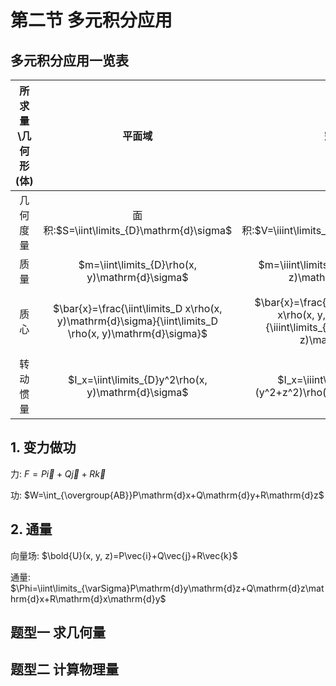 # 第二节 多元积分应用

## 多元积分应用一览表

| 所求量\几何形(体) |                                                 平面域                                                 |                                                       空间体                                                       |                                       曲线段                                      |                                                     曲面片                                                     |
|:-----------------:|:------------------------------------------------------------------------------------------------------:|:------------------------------------------------------------------------------------------------------------------:|:---------------------------------------------------------------------------------:|:--------------------------------------------------------------------------------------------------------------:|
|      几何度量     |                                面积:$S=\iint\limits_{D}\mathrm{d}\sigma$                               |                                     体积:$V=\iiint\limits_{\Omega}\mathrm{d}v$                                     |                             弧长:$L=\int_C\mathrm{d}s$                            |                                    面积:$S=\iint\limits_{\Sigma}\mathrm{d}S$                                   |
|        质量       |                             $m=\iint\limits_{D}\rho(x, y)\mathrm{d}\sigma$                             |                               $m=\iiint\limits_{\Omega}\rho(x, y, z)\mathrm{d}\sigma$                              |                          $m=\int_C f(x, y, z)\mathrm{d}s$                         |                                $m=\iint\limits_{\Sigma}\rho(x, y, z)\mathrm{d}S$                               |
|        质心       | $\bar{x}=\frac{\iint\limits_D x\rho(x, y)\mathrm{d}\sigma}{\iint\limits_D \rho(x, y)\mathrm{d}\sigma}$ | $\bar{x}=\frac{\iiint\limits_{\Omega} x\rho(x, y, z)\mathrm{d}v}{\iiint\limits_{\Omega} \rho(x, y, z)\mathrm{d}v}$ | $\bar{x}=\frac{\int_C x\rho(x, y, z)\mathrm{d}s}{\int_C\rho(x, y, z)\mathrm{d}s}$ | $\bar{x}=\frac{\iint\limits_{\Sigma}x\rho(x, y, z)\mathrm{d}S}{\iint\limits_{\Sigma}\rho(x, y, z)\mathrm{d}S}$ |
|      转动惯量     |                           $I_x=\iint\limits_{D}y^2\rho(x, y)\mathrm{d}\sigma$                          |                            $I_x=\iiint\limits_{\Omega}(y^2+z^2)\rho(x, y, z)\mathrm{d}v$                           |                   $I_x=\int_C(y^2+z^2)\rho(x, y, z)\mathrm{d}s$                   |                           $I_x=\iint\limits_{\Sigma}(y^2+z^2)\rho(x,y, z)\mathrm{d}S$                          |


## 1. 变力做功
力: $F=P\vec{i}+Q\vec{j}+R\vec{k}$

功: $W=\int_{\overgroup{AB}}P\mathrm{d}x+Q\mathrm{d}y+R\mathrm{d}z$

## 2. 通量
向量场: $\bold{U}(x, y, z)=P\vec{i}+Q\vec{j}+R\vec{k}$

通量: $\Phi=\iint\limits_{\varSigma}P\mathrm{d}y\mathrm{d}z+Q\mathrm{d}z\mathrm{d}x+R\mathrm{d}x\mathrm{d}y$

## 题型一 求几何量

## 题型二 计算物理量
